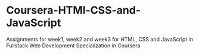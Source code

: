 # Coursera-HTMl-CSS-and-JavaScript
Assignments for week1, week2 and week3 for HTML, CSS and JavaScript in Fullstack Web Development Specialization in Coursera
